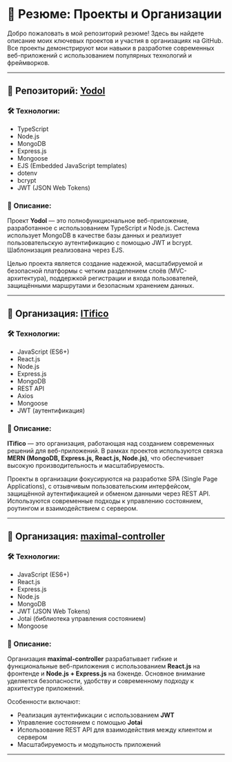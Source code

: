 # 📄 Резюме: Проекты и Организации

Добро пожаловать в мой репозиторий резюме! Здесь вы найдете описание моих ключевых проектов и участия в организациях на GitHub. Все проекты демонстрируют мои навыки в разработке современных веб-приложений с использованием популярных технологий и фреймворков.

---

## 📁 Репозиторий: [Yodol](https://github.com/frost1335/yodol)

### 🛠️ Технологии:
- TypeScript
- Node.js
- MongoDB
- Express.js
- Mongoose
- EJS (Embedded JavaScript templates)
- dotenv
- bcrypt
- JWT (JSON Web Tokens)

### 📌 Описание:
Проект **Yodol** — это полнофункциональное веб-приложение, разработанное с использованием TypeScript и Node.js. Система использует MongoDB в качестве базы данных и реализует пользовательскую аутентификацию с помощью JWT и bcrypt. Шаблонизация реализована через EJS.

Целью проекта является создание надежной, масштабируемой и безопасной платформы с четким разделением слоёв (MVC-архитектура), поддержкой регистрации и входа пользователей, защищёнными маршрутами и безопасным хранением данных.

---

## 🏢 Организация: [ITifico](https://github.com/ITifico)

### 🛠️ Технологии:
- JavaScript (ES6+)
- React.js
- Node.js
- Express.js
- MongoDB
- REST API
- Axios
- Mongoose
- JWT (аутентификация)

### 📌 Описание:
**ITifico** — это организация, работающая над созданием современных решений для веб-приложений. В рамках проектов используются связка **MERN (MongoDB, Express.js, React.js, Node.js)**, что обеспечивает высокую производительность и масштабируемость.

Проекты в организации фокусируются на разработке SPA (Single Page Applications), с отзывчивым пользовательским интерфейсом, защищённой аутентификацией и обменом данными через REST API. Используются современные подходы к управлению состоянием, роутингом и взаимодействием с сервером.

---

## 🏢 Организация: [maximal-controller](https://github.com/maximal-controller)

### 🛠️ Технологии:
- JavaScript (ES6+)
- React.js
- Express.js
- Node.js
- MongoDB
- JWT (JSON Web Tokens)
- Jotai (библиотека управления состоянием)
- Mongoose

### 📌 Описание:
Организация **maximal-controller** разрабатывает гибкие и функциональные веб-приложения с использованием **React.js** на фронтенде и **Node.js + Express.js** на бэкенде. Основное внимание уделяется безопасности, удобству и современному подходу к архитектуре приложений.

Особенности включают:
- Реализация аутентификации с использованием **JWT**
- Управление состоянием с помощью **Jotai**
- Использование REST API для взаимодействия между клиентом и сервером
- Масштабируемость и модульность приложений

---

